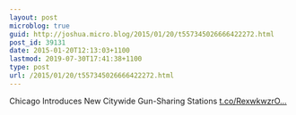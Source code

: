 ```yaml
---
layout: post
microblog: true
guid: http://joshua.micro.blog/2015/01/20/t557345026666422272.html
post_id: 39131
date: 2015-01-20T12:13:03+1100
lastmod: 2019-07-30T17:41:38+1100
type: post
url: /2015/01/20/t557345026666422272.html
---
```

Chicago Introduces New Citywide Gun-Sharing Stations [t.co/RexwkwzrO...](http://t.co/RexwkwzrOy)

